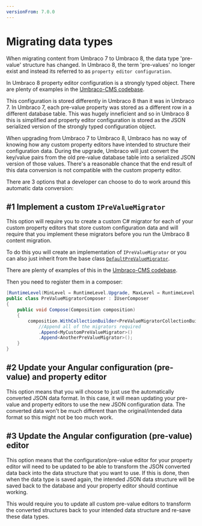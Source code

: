 ```yaml
---
versionFrom: 7.0.0
---
```


# Migrating data types

When migrating content from Umbraco 7 to Umbraco 8, the data type 'pre-value' structure has changed.
In Umbraco 8, the term 'pre-values' no longer exist and instead its referred to as `property editor configuration`.

In Umbraco 8 property editor configuration is a strongly typed object. There are plenty of examples in the [Umbraco-CMS codebase](https://github.com/umbraco/Umbraco-CMS/blob/v8/dev/src/Umbraco.Web/PropertyEditors/ContentPickerConfiguration.cs).

This configuration is stored differently in Umbraco 8 than it was in Umbraco 7. In Umbraco 7, each pre-value property was stored as a different row in a different database table. This was hugely inneficient and so in Umbraco 8 this is simplified and property editor configuration is stored as the JSON serialized version of the strongly typed configuration object.

When upgrading from Umbraco 7 to Umbraco 8, Umbraco has no way of knowing how any custom property editors have intended to structure their configuration data. During the upgrade, Umbraco will just convert the key/value pairs from the old pre-value database table into a serialized JSON version of those values. There's a reasonable chance that the end result of this data conversion is not compatible with the custom property editor.

There are 3 options that a developer can choose to do to work around this automatic data conversion:

## #1 Implement a custom `IPreValueMigrator`

This option will require you to create a custom C# migrator for each of your custom property editors that store custom configuration data and will require that you implement these migrators before you run the Umbraco 8 content migration.

To do this you will create an implementation of `IPreValueMigrator` or you can also just inherit from the base class [`DefaultPreValueMigrator`](https://github.com/umbraco/Umbraco-CMS/blob/v8/dev/src/Umbraco.Core/Migrations/Upgrade/V_8_0_0/DataTypes/DefaultPreValueMigrator.cs).

There are plenty of examples of this in the [Umbraco-CMS codebase](https://github.com/umbraco/Umbraco-CMS/tree/v8/dev/src/Umbraco.Core/Migrations/Upgrade/V_8_0_0/DataTypes).

Then you need to register them in a composer:

```cs
[RuntimeLevel(MinLevel = RuntimeLevel.Upgrade, MaxLevel = RuntimeLevel.Upgrade)] // only on upgrades
public class PreValueMigratorComposer : IUserComposer
{
    public void Compose(Composition composition)
    {
        composition.WithCollectionBuilder<PreValueMigratorCollectionBuilder>()
            //Append all of the migrators required
            .Append<MyCustomPreValueMigrator>()
            .Append<AnotherPreValueMigrator>();
    }
}
```

## #2 Update your Angular configuration (pre-value) and property editor

This option means that you will choose to just use the automatically converted JSON data format. In this case, it will mean updating your pre-value and property editors to use the new JSON configuration data. The converted data won't be much different than the original/intended data format so this might not be too much work.

## #3 Update the Angular configuration (pre-value) editor

This option means that the configuration/pre-value editor for your property editor will need to be updated to be able to transform the JSON converted data back into the data structure that you want to use. If this is done, then when the data type is saved again, the intended JSON data structure will be saved back to the database and your property editor should continue working.

This would require you to update all custom pre-value editors to transform the converted structures back to your intended data structure and re-save these data types.
